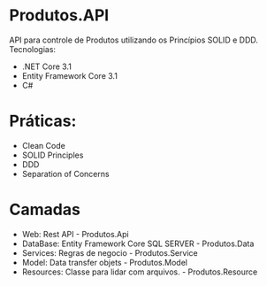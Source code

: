 # Produtos.API
API para controle de Produtos utilizando os Princípios SOLID e DDD.
Tecnologias:
 * .NET Core 3.1
 * Entity Framework Core 3.1
 * C#
 
# Práticas:
 * Clean Code
 * SOLID Principles
 * DDD
 * Separation of Concerns

# Camadas

* Web: Rest API - Produtos.Api
* DataBase: Entity Framework Core SQL SERVER - Produtos.Data
* Services: Regras de negocio - Produtos.Service
* Model: Data transfer objets - Produtos.Model
* Resources: Classe para lidar com arquivos. - Produtos.Resource
